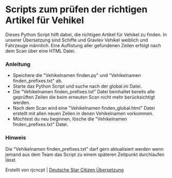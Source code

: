 # Scripts zum prüfen der richtigen Artikel für Vehikel
Dieses Python Script hilft dabei, die richtigen Artikel für Vehikel zu finden. In unserer Übersetzung sind Schiffe und Gravlev Vehikel weiblich und Fahrzeuge männlich. Eine Auflistung aller gefundenen Zeilen erfolgt nach dem Scan über eine HTML Datei.

### Anleitung
- Speichere die "Vehikelnamen finden.py" und "Vehikelnamen finden_prefixes.txt" ab.
- Starte das Python Script und suche nach der global.ini Datei.
- Die "Vehikelnamen finden_prefixes.txt" Datei beinhaltet bereits alle geprüften Zeilen die beim erneuten Scan nicht mehr berücksichtigt werden.
- Nach dem Scan wird eine "Vehikelnamen finden_global.html" Datei erstellt mit allen neuen Zeilen in denen Vehikelnamen vorkommen.
- Möchtest du neu beginnen, lösche die "Vehikelnamen finden_prefixes.txt" Datei.

### Hinweis
Die "Vehikelnamen finden_prefixes.txt" darf gern aktualisiert werden wenn jemand aus dem Team das Script zu einem späteren Zeitpunkt durchlaufen lässt.

Erstellt von rjcncpt | [Deutsche Star Citizen Übersetzung](https://github.com/rjcncpt/StarCitizen-Deutsch-INI)
